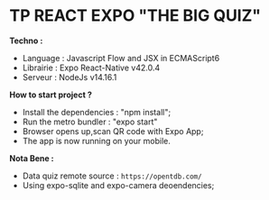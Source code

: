 # TP REACT EXPO "THE BIG QUIZ"

**Techno :**
- Language : Javascript Flow and JSX in ECMAScript6
- Librairie : Expo React-Native v42.0.4
- Serveur : NodeJs v14.16.1


**How to start project ?**
- Install the dependencies : "npm install";
- Run the metro bundler : "expo start"
- Browser opens up,scan QR code with Expo App;
- The app is now running on your mobile.

**Nota Bene :**
- Data quiz remote source : `https://opentdb.com/`
- Using expo-sqlite and expo-camera deoendencies;
